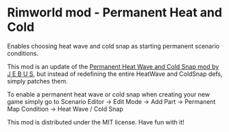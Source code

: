 # Rimworld mod - Permanent Heat and Cold

Enables choosing heat wave and cold snap as starting permanent scenario conditions.

This mod is an update of the [Permanent Heat Wave and Cold Snap mod by J E B U S](https://steamcommunity.com/sharedfiles/filedetails/?id=2082630219), but instead of redefining the entire HeatWave and ColdSnap defs, simply patches them.

To enable a permanent heat wave or cold snap when creating your new game simply go to Scenario Editor -> Edit Mode -> Add Part -> Permanent Map Condition -> Heat Wave / Cold Snap

This mod is distributed under the MIT license. Have fun with it!
